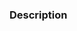 ### Description

<!-- What is this PR solving? Write a clear description or reference the issues it solves (e.g. `fixes #123`). What other alternatives have you explored? Are there any parts you think require more attention from reviewers? -->

<!----------------------------------------------------------------------
Before creating the pull request, please make sure you do the following:

- Read the Contributing Guidelines at https://github.com/vuejs/create-vue/blob/main/CONTRIBUTING.md
- Check that there isn't already a PR that solves the problem. If you find a duplicate, please help us reviewing it.
- Include relevant tests.

Thank you for contributing to create-vue!
----------------------------------------------------------------------->